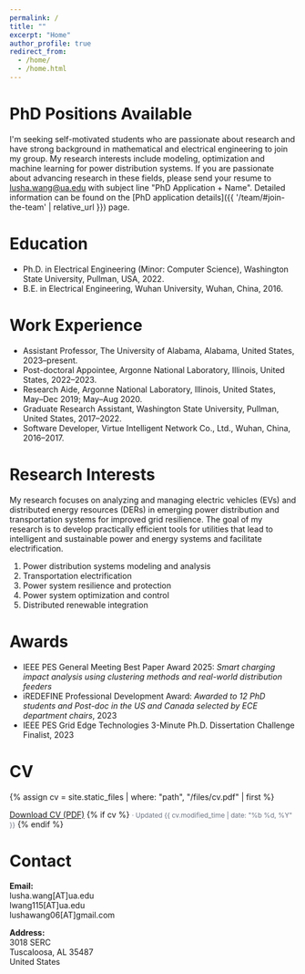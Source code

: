```yaml
---
permalink: /
title: ""
excerpt: "Home"
author_profile: true
redirect_from: 
  - /home/
  - /home.html
---
```




PhD Positions Available
======
I'm seeking self-motivated students who are passionate about research and have strong background in mathematical and electrical engineering to join my group. My research interests include modeling, optimization and machine learning for power distribution systems. If you are passionate about advancing research in these fields, please send your resume to [lusha.wang@ua.edu](mailto:lusha.wang@ua.edu) with subject line "PhD Application + Name". Detailed information can be found on the [PhD application details]({{ '/team/#join-the-team' | relative_url }}) page.


<!-- Biography
======
Dr. Lusha Wang is a tenure-track Assistant Professor with the [Department of Electrical and Computer Engineering](https://ece.eng.ua.edu/) at the [University of Alabama](https://www.ua.edu/). She was a Postdoctoral Appointee in the Energy System Division, [Argonne National Laboratory](https://www.anl.gov/) during 2022-2023. She received the B.E. degree in Electrical Engineering from Wuhan University, Wuhan, China in 2016 and the Ph.D. degree in Electrical Engineering at the School of Electrical Engineering and Computer Science, [Washington State University](https://wsu.edu/), Pullman, WA, USA in 2022, advised by [Prof. Noel Schulz](https://president.wsu.edu/noel-schulz-bio/) and [Prof. Anamika Dubey](https://eecs.wsu.edu/~adubey/). She has been a research aide with the Energy System Division, [Argonne National Laboratory](https://www.anl.gov/) in 2019 and 2020.  -->

Education
======

- Ph.D. in Electrical Engineering (Minor: Computer Science), Washington State University, Pullman, USA, 2022.
- B.E. in Electrical Engineering, Wuhan University, Wuhan, China, 2016.



Work Experience
======

- Assistant Professor, The University of Alabama, Alabama, United States, 2023–present.
- Post-doctoral Appointee, Argonne National Laboratory, Illinois, United States, 2022–2023.
- Research Aide, Argonne National Laboratory, Illinois, United States, May–Dec 2019; May–Aug 2020.
- Graduate Research Assistant, Washington State University, Pullman, United States, 2017–2022.
- Software Developer, Virtue Intelligent Network Co., Ltd., Wuhan, China, 2016–2017.


Research Interests
======
My research focuses on analyzing and managing electric vehicles (EVs) and distributed energy resources (DERs) in emerging power distribution and transportation systems for improved grid resilience. The goal of my research is to develop practically efficient tools for utilities that lead to intelligent and sustainable power and energy systems and facilitate electrification.
1. Power distribution systems modeling and analysis
1. Transportation electrification
1. Power system resilience and protection
1. Power system optimization and control
1. Distributed renewable integration


Awards
=======
* IEEE PES General Meeting Best Paper Award 2025: _Smart_ _charging_ _impact_ _analysis_ _using_ _clustering_ _methods_ _and_ _real-world_ _distribution_ _feeders_
* iREDEFINE Professional Development Award:   _Awarded_ _to_ _12_ _PhD_ _students_ _and_ _Post-doc_ _in_ _the_ _US_ _and_ _Canada_ _selected_ _by_ _ECE_ _department_ _chairs_, 2023 
* IEEE PES Grid Edge Technologies 3-Minute Ph.D. Dissertation Challenge Finalist, 2023

CV
======

{% assign cv = site.static_files | where: "path", "/files/cv.pdf" | first %}
<p class="cv-line">
  <a href="{{ '/files/cv.pdf' | relative_url }}">Download CV (PDF)</a>
  {% if cv %}
    <small class="cv-muted">· Updated {{ cv.modified_time | date: "%b %d, %Y" }}</small>
  {% endif %}
</p>

<style>
  .cv-line { margin:.25rem 0 1rem; }
  .cv-muted { color:#6b7280; font-weight:400; }
</style>
<!-- {% assign cv_file = 'files/cv.pdf' %}
[Download CV here](https://lushawangece.github.io//files/cv.pdf) <small class="page__meta"> Last updated: {{ page.last_modified_at | date: "%b %d, %Y" }}</small> -->




Contact
======

**Email:**  
lusha.wang[AT]ua.edu  
lwang115[AT]ua.edu  
lushawang06[AT]gmail.com  

**Address:**  
3018 SERC  
Tuscaloosa, AL 35487  
United States
